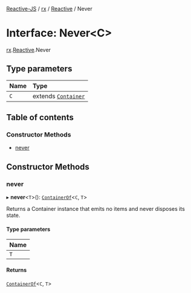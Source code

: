 [Reactive-JS](../README.md) / [rx](../modules/rx.md) / [Reactive](../modules/rx.Reactive.md) / Never

# Interface: Never<C\>

[rx](../modules/rx.md).[Reactive](../modules/rx.Reactive.md).Never

## Type parameters

| Name | Type |
| :------ | :------ |
| `C` | extends [`Container`](containers.Container-1.md) |

## Table of contents

### Constructor Methods

- [never](rx.Reactive.Never.md#never)

## Constructor Methods

### never

▸ **never**<`T`\>(): [`ContainerOf`](../modules/containers.md#containerof)<`C`, `T`\>

Returns a Container instance that emits no items and never disposes its state.

#### Type parameters

| Name |
| :------ |
| `T` |

#### Returns

[`ContainerOf`](../modules/containers.md#containerof)<`C`, `T`\>
